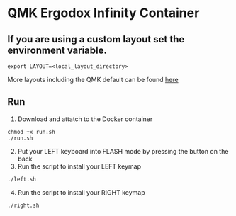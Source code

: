 # QMK Ergodox Infinity Container


## If you are using a custom layout set the environment variable.
```
export LAYOUT=<local_layout_directory>
```
More layouts including the QMK default can be found
[here](https://github.com/qmk/qmk_firmware/tree/master/keyboards/ergodox_infinity/keymaps)

## Run 

1. Download and attatch to the Docker container
```
chmod +x run.sh
./run.sh
```
2. Put your LEFT keyboard into FLASH mode by pressing the button on the back
3. Run the script to install your LEFT keymap
```
./left.sh
```
4. Run the script to install your RIGHT keymap
```
./right.sh
```




